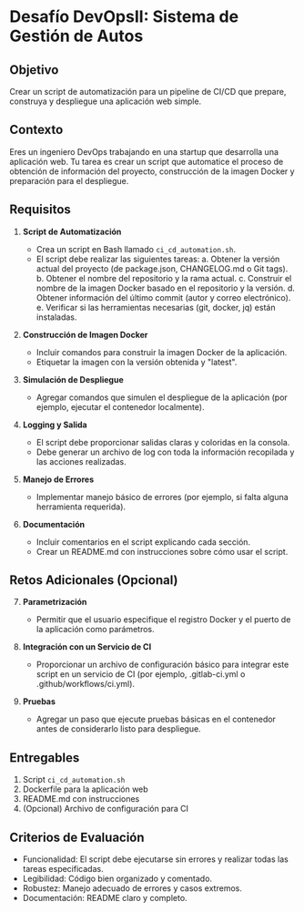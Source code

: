 # Desafío DevOpsII: Sistema de Gestión de Autos

## Objetivo
Crear un script de automatización para un pipeline de CI/CD que prepare, construya y despliegue una aplicación web simple.

## Contexto
Eres un ingeniero DevOps trabajando en una startup que desarrolla una aplicación web. Tu tarea es crear un script que automatice el proceso de obtención de información del proyecto, construcción de la imagen Docker y preparación para el despliegue.

## Requisitos

1. **Script de Automatización**
   - Crea un script en Bash llamado `ci_cd_automation.sh`.
   - El script debe realizar las siguientes tareas:
     a. Obtener la versión actual del proyecto (de package.json, CHANGELOG.md o Git tags).
     b. Obtener el nombre del repositorio y la rama actual.
     c. Construir el nombre de la imagen Docker basado en el repositorio y la versión.
     d. Obtener información del último commit (autor y correo electrónico).
     e. Verificar si las herramientas necesarias (git, docker, jq) están instaladas.

2. **Construcción de Imagen Docker**
   - Incluir comandos para construir la imagen Docker de la aplicación.
   - Etiquetar la imagen con la versión obtenida y "latest".

3. **Simulación de Despliegue**
   - Agregar comandos que simulen el despliegue de la aplicación (por ejemplo, ejecutar el contenedor localmente).

4. **Logging y Salida**
   - El script debe proporcionar salidas claras y coloridas en la consola.
   - Debe generar un archivo de log con toda la información recopilada y las acciones realizadas.

5. **Manejo de Errores**
   - Implementar manejo básico de errores (por ejemplo, si falta alguna herramienta requerida).

6. **Documentación**
   - Incluir comentarios en el script explicando cada sección.
   - Crear un README.md con instrucciones sobre cómo usar el script.

## Retos Adicionales (Opcional)

7. **Parametrización**
   - Permitir que el usuario especifique el registro Docker y el puerto de la aplicación como parámetros.

8. **Integración con un Servicio de CI**
   - Proporcionar un archivo de configuración básico para integrar este script en un servicio de CI (por ejemplo, .gitlab-ci.yml o .github/workflows/ci.yml).

9. **Pruebas**
   - Agregar un paso que ejecute pruebas básicas en el contenedor antes de considerarlo listo para despliegue.

## Entregables

1. Script `ci_cd_automation.sh`
2. Dockerfile para la aplicación web
3. README.md con instrucciones
4. (Opcional) Archivo de configuración para CI

## Criterios de Evaluación

- Funcionalidad: El script debe ejecutarse sin errores y realizar todas las tareas especificadas.
- Legibilidad: Código bien organizado y comentado.
- Robustez: Manejo adecuado de errores y casos extremos.
- Documentación: README claro y completo.